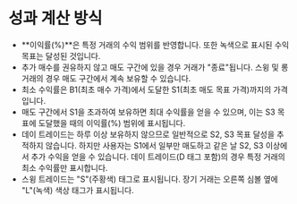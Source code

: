 # **성과 계산 방식**
- **이익률(%)**은 특정 거래의 수익 범위를 반영합니다. 또한 녹색으로 표시된 수익 목표는 달성된 것입니다.
- 추가 매수를 권유하지 않고 매도 구간에 있을 경우 거래가 "종료"됩니다. 스윙 및 롱 거래의 경우 매도 구간에서 계속 보유할 수 있습니다.
- 최소 수익률은 B1(최초 매수 가격)에서 도달한 S1(최초 매도 목표 가격)까지의 가격입니다.
- 매도 구간에서 S1을 초과하여 보유하면 최대 수익률을 얻을 수 있으며, 이는 S3 목표에 도달했을 때의 이익률(%) 범위에 표시됩니다.
- 데이 트레이드는 하루 이상 보유하지 않으므로 일반적으로 S2, S3 목표 달성을 추적하지 않습니다. 하지만 사용자는 S1에서 일부만 매도하고 같은 날 S2, S3 이상에서 추가 수익을 얻을 수 있습니다. 데이 트레이드(D 태그 포함)의 경우 특정 거래의 최소 수익률만 표시합니다.
- 스윙 트레이드는 "S"(주황색) 태그로 표시됩니다. 장기 거래는 오른쪽 심볼 옆에 "L"(녹색) 색상 태그가 표시됩니다.
